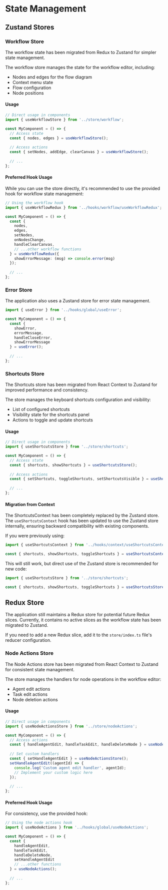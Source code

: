 # State Management

## Zustand Stores

### Workflow Store

The workflow state has been migrated from Redux to Zustand for simpler state management.

The workflow store manages the state for the workflow editor, including:
- Nodes and edges for the flow diagram
- Context menu state
- Flow configuration
- Node positions

#### Usage

```typescript
// Direct usage in components
import { useWorkflowStore } from '../store/workflow';

const MyComponent = () => {
  // Access state
  const { nodes, edges } = useWorkflowStore();
  
  // Access actions
  const { setNodes, addEdge, clearCanvas } = useWorkflowStore();
  
  // ...
};
```

#### Preferred Hook Usage

While you can use the store directly, it's recommended to use the provided hook for workflow state management:

```typescript
// Using the workflow hook
import { useWorkflowRedux } from '../hooks/workflow/useWorkflowRedux';

const MyComponent = () => {
  const { 
    nodes, 
    edges, 
    setNodes,
    onNodesChange,
    handleClearCanvas,
    // ...other workflow functions
  } = useWorkflowRedux({ 
    showErrorMessage: (msg) => console.error(msg) 
  });
  
  // ...
};
```

### Error Store

The application also uses a Zustand store for error state management.

```typescript
import { useError } from '../hooks/global/useError';

const MyComponent = () => {
  const { 
    showError, 
    errorMessage, 
    handleCloseError, 
    showErrorMessage 
  } = useError();
  
  // ...
};
```

### Shortcuts Store

The Shortcuts store has been migrated from React Context to Zustand for improved performance and consistency.

The store manages the keyboard shortcuts configuration and visibility:
- List of configured shortcuts
- Visibility state for the shortcuts panel
- Actions to toggle and update shortcuts

#### Usage

```typescript
// Direct usage in components
import { useShortcutsStore } from '../store/shortcuts';

const MyComponent = () => {
  // Access state
  const { shortcuts, showShortcuts } = useShortcutsStore();
  
  // Access actions
  const { setShortcuts, toggleShortcuts, setShortcutsVisible } = useShortcutsStore();
  
  // ...
};
```

#### Migration from Context

The ShortcutsContext has been completely replaced by the Zustand store. The `useShortcutsContext` hook
has been updated to use the Zustand store internally, ensuring backward compatibility with existing components.

If you were previously using:

```typescript
import { useShortcutsContext } from '../hooks/context/useShortcutsContext';

const { shortcuts, showShortcuts, toggleShortcuts } = useShortcutsContext();
```

This will still work, but direct use of the Zustand store is recommended for new code:

```typescript
import { useShortcutsStore } from '../store/shortcuts';

const { shortcuts, showShortcuts, toggleShortcuts } = useShortcutsStore();
```

## Redux Store

The application still maintains a Redux store for potential future Redux slices. Currently, it contains no active slices as the workflow state has been migrated to Zustand.

If you need to add a new Redux slice, add it to the `store/index.ts` file's reducer configuration. 

### Node Actions Store

The Node Actions store has been migrated from React Context to Zustand for consistent state management.

The store manages the handlers for node operations in the workflow editor:
- Agent edit actions
- Task edit actions
- Node deletion actions

#### Usage

```typescript
// Direct usage in components
import { useNodeActionsStore } from '../store/nodeActions';

const MyComponent = () => {
  // Access actions
  const { handleAgentEdit, handleTaskEdit, handleDeleteNode } = useNodeActionsStore();
  
  // Set custom handlers
  const { setHandleAgentEdit } = useNodeActionsStore();
  setHandleAgentEdit((agentId) => {
    console.log('Custom agent edit handler', agentId);
    // Implement your custom logic here
  });
  
  // ...
};
```

#### Preferred Hook Usage

For consistency, use the provided hook:

```typescript
// Using the node actions hook
import { useNodeActions } from '../hooks/global/useNodeActions';

const MyComponent = () => {
  const { 
    handleAgentEdit,
    handleTaskEdit,
    handleDeleteNode,
    setHandleAgentEdit
    // ...other functions
  } = useNodeActions();
  
  // ...
};
``` 
